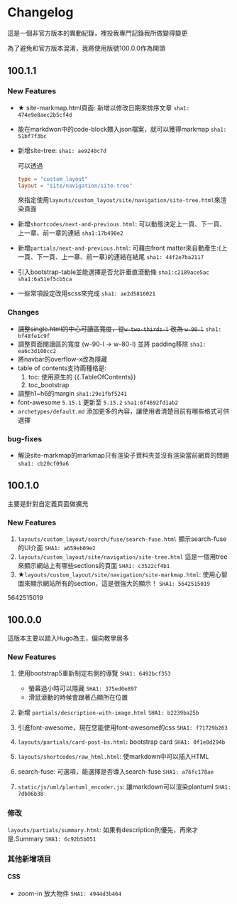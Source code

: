 # Changelog

這是一個非官方版本的異動紀錄，裡投我專門記錄我所做變得變更

為了避免和官方版本混淆，我將使用版號100.0.0作為開頭

## 100.1.1

### New Features

- ★ site-markmap.html頁面: 新增以修改日期來排序文章  ``sha1: 474e9e8aec2b5cf4d``
- 能在markdwon中的code-block餵入json檔案，就可以獲得markmap ``sha1: 51bf7f3bc``
- 新增site-tree: ``sha1: ae9240c7d``

    可以透過

    ```toml
    type = "custom_layout"
    layout = "site/navigation/site-tree"
    ```

    來指定使用``layouts/custom_layout/site/navigation/site-tree.html``來渲染頁面

- 新增``shortcodes/next-and-previous.html``: 可以動態決定上一頁、下一頁、上一章、前一章的連結  ``sha1:17b490e2``
- 新增``partials/next-and-previous.html``: 可藉由front matter來自動產生:{上一頁、下一頁、上一章、前一章}的連結在結尾  ``sha1: 44f2e7ba2117``
- 引入bootstrap-table並能選擇是否允許垂直滾動條 ``sha1:c2189ace5ac``  ``sha1:6a51ef5cb5ca``
- 一些常項設定改用scss來完成 ``sha1: ae2d5816021``

### Changes

- ~~調整single.html的中心可讀區寬度，從``w-two-thirds-l`` 改為 ``w-90-l``~~  ``sha1: bf48fe1c9f``
- 調整頁面閱讀區的寬度 (w-90-l -> w-80-l) 並將 padding移除  ``sha1: ea6c3d100cc2``
- 將navbar的overflow-x改為隱藏
- table of contents支持兩種格是:
    1. toc: 使用原生的 {{.TableOfContents}}
    2. toc_bootstrap
- 調整h1~h6的margin  ``sha1:29e1fbf5241``
- font-awesome ``5.15.1`` 更新至 ``5.15.2`` ``sha1:6f4692fd1ab2``
- ``archetypes/default.md``  添加更多的內容，讓使用者清楚目前有哪些格式可供選擇

### bug-fixes

- 解決site-markmap的markmap只有渲染子資料夾並沒有渲染當前網頁的問題 ``sha1: cb20cf09a6``

## 100.1.0

主要是針對自定義頁面做擴充

### New Features

1. ``layouts/custom_layout/search/fuse/search-fuse.html`` 顯示search-fuse的UI介面 ``SHA1: a659eb09e2``
2. ``layouts/custom_layout/site/navigation/site-tree.html`` 這是一個用tree來顯示網站上有哪些sections的頁面 ``SHA1: c3522cf4b1``
3. ★``layouts/custom_layout/site/navigation/site-markmap.html``: 使用心智圖來顯示網站所有的section，這是很強大的顯示！ ``SHA1: 5642515019``

5642515019

## 100.0.0

這版本主要以踏入Hugo為主，偏向教學居多

### New Features

1. 使用bootstrap5重新制定右側的導覽 ``SHA1: 6492bcf353``

    - 螢幕過小時可以隱藏 ``SHA1: 375ed0e897``
    - 滑鼠滾動的時候會跟著凸顯所在位置

2. 新增 ``partials/description-with-image.html`` ``SHA1: b2239ba25b``
3. 引進font-awesome，現在您能使用font-awesome的css ``SHA1: f71729b263``
4. ``layouts/partials/card-post-bs.html``: bootstrap card ``SHA1: 0f1e8d294b ``
5. ``layouts/shortcodes/raw_html.html``: 使markdown中可以插入HTML
6. search-fuse: 可選項，能選擇是否導入search-fuse ``SHA1: a76fc178ae``
7. ``static/js/uml/plantuml_encoder.js``: 讓markdown可以渲染plantuml  ``SHA1: 7db06b38``


### 修改

``layouts/partials/summary.html``: 如果有description則優先，再來才是.Summary ``SHA1: 6c92b5b051``

### 其他新增項目

#### CSS

- zoom-in 放大物件 ``SHA1: 4944d3b464``



[SHA1]: 0123456789
